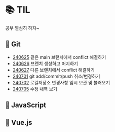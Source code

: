 # 📚 TIL
공부 열심히 하자~

## 📖 Git
* [240625](./Git/240625.md) 같은 main 브랜치에서 conflict 해결하기
* [240626](./Git/240626.md) 브랜치 생성하고 머지하기
* [240627](./Git/240627.md) 다른 브랜치에서 conflict 해결하기
* [240701](./Git/240701.md) git add/commit/push 취소/변경하기
* [240702](./Git/240702.md) 로컬저장소 변경사항 임시 보관 및 불러오기
* [240705](./Git/240705.md) 수정 내역 보기

## 📖 JavaScript


## 📖 Vue.js

